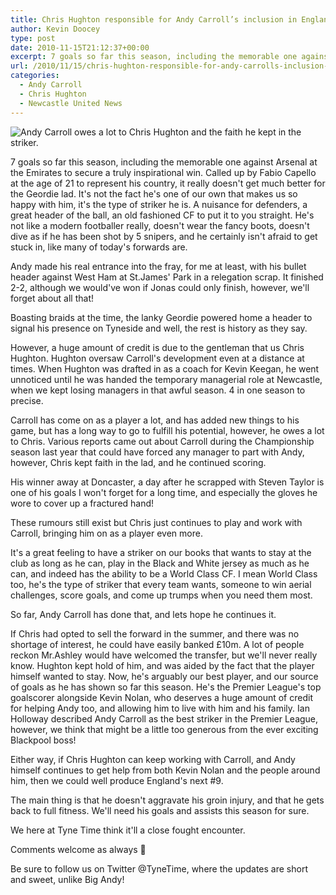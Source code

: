 ```yaml
---
title: Chris Hughton responsible for Andy Carroll’s inclusion in England squad
author: Kevin Doocey
type: post
date: 2010-11-15T21:12:37+00:00
excerpt: 7 goals so far this season, including the memorable one against Arsenal at the Emirates to secure a truly inspirational..
url: /2010/11/15/chris-hughton-responsible-for-andy-carrolls-inclusion-in-england-squad/
categories:
  - Andy Carroll
  - Chris Hughton
  - Newcastle United News
---
```


![Andy Carroll owes a lot to Chris Hughton and the faith he kept in the striker.](https://static.guim.co.uk/sys-images/Football/Pix/pictures/2010/11/7/1289140510563/Andy-Carroll-006.jpg "Carroll - Owes a lot to Chris Hughton for the faith the man kept in the CF")

7 goals so far this season, including the memorable one against Arsenal at the Emirates to secure a truly inspirational win. Called up by Fabio Capello at the age of 21 to represent his country, it really doesn't get much better for the Geordie lad. It's not the fact he's one of our own that makes us so happy with him, it's the type of striker he is. A nuisance for defenders, a great header of the ball, an old fashioned CF to put it to you straight. He's not like a modern footballer really, doesn't wear the fancy boots, doesn't dive as if he has been shot by 5 snipers, and he certainly isn't afraid to get stuck in, like many of today's forwards are.

Andy made his real entrance into the fray, for me at least, with his bullet header against West Ham at St.James' Park in a relegation scrap. It finished 2-2, although we would've won if Jonas could only finish, however, we'll forget about all that!

Boasting braids at the time, the lanky Geordie powered home a header to signal his presence on Tyneside and well, the rest is history as they say.

However, a huge amount of credit is due to the gentleman that us Chris Hughton. Hughton oversaw Carroll's development even at a distance at times. When Hughton was drafted in as a coach for Kevin Keegan, he went unnoticed until he was handed the temporary managerial role at Newcastle, when we kept losing managers in that awful season. 4 in one season to precise.

Carroll has come on as a player a lot, and has added new things to his game, but has a long way to go to fulfill his potential, however, he owes a lot to Chris. Various reports came out about Carroll during the Championship season last year that could have forced any manager to part with Andy, however, Chris kept faith in the lad, and he continued scoring.

His winner away at Doncaster, a day after he scrapped with Steven Taylor is one of his goals I won't forget for a long time, and especially the gloves he wore to cover up a fractured hand!

These rumours still exist but Chris just continues to play and work with Carroll, bringing him on as a player even more.

It's a great feeling to have a striker on our books that wants to stay at the club as long as he can, play in the Black and White jersey as much as he can, and indeed has the ability to be a World Class CF. I mean World Class too, he's the type of striker that every team wants, someone to win aerial challenges, score goals, and come up trumps when you need them most.

So far, Andy Carroll has done that, and lets hope he continues it.

If Chris had opted to sell the forward in the summer, and there was no shortage of interest, he could have easily banked £10m. A lot of people reckon Mr.Ashley would have welcomed the transfer, but we'll never really know. Hughton kept hold of him, and was aided by the fact that the player himself wanted to stay. Now, he's arguably our best player, and our source of goals as he has shown so far this season. He's the Premier League's top goalscorer alongside Kevin Nolan, who deserves a huge amount of credit for helping Andy too, and allowing him to live with him and his family. Ian Holloway described Andy Carroll as the best striker in the Premier League, however, we think that might be a little too generous from the ever exciting Blackpool boss!

Either way, if Chris Hughton can keep working with Carroll, and Andy himself continues to get help from both Kevin Nolan and the people around him, then we could well produce England's next #9.

The main thing is that he doesn't aggravate his groin injury, and that he gets back to full fitness. We'll need his goals and assists this season for sure.

We here at Tyne Time think it'll a close fought encounter.

Comments welcome as always 🙂

Be sure to follow us on Twitter @TyneTime, where the updates are short and sweet, unlike Big Andy!
